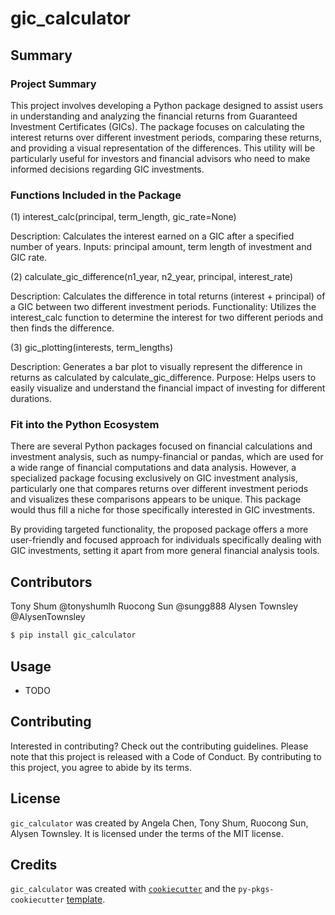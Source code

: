# gic_calculator

## Summary

### Project Summary
This project involves developing a Python package designed to assist users in understanding and analyzing the financial returns from Guaranteed Investment Certificates (GICs). The package focuses on calculating the interest returns over different investment periods, comparing these returns, and providing a visual representation of the differences. This utility will be particularly useful for investors and financial advisors who need to make informed decisions regarding GIC investments.

### Functions Included in the Package
(1) interest_calc(principal, term_length, gic_rate=None)

Description: Calculates the interest earned on a GIC after a specified number of years.
Inputs: principal amount, term length of investment and GIC rate.

(2) calculate_gic_difference(n1_year, n2_year, principal, interest_rate)

Description: Calculates the difference in total returns (interest + principal) of a GIC between two different investment periods.
Functionality: Utilizes the interest_calc function to determine the interest for two different periods and then finds the difference.

(3) gic_plotting(interests, term_lengths)

Description: Generates a bar plot to visually represent the difference in returns as calculated by calculate_gic_difference.
Purpose: Helps users to easily visualize and understand the financial impact of investing for different durations.


### Fit into the Python Ecosystem

There are several Python packages focused on financial calculations and investment analysis, such as numpy-financial or pandas, which are used for a wide range of financial computations and data analysis. However, a specialized package focusing exclusively on GIC investment analysis, particularly one that compares returns over different investment periods and visualizes these comparisons appears to be unique. This package would thus fill a niche for those specifically interested in GIC investments.

By providing targeted functionality, the proposed package offers a more user-friendly and focused approach for individuals specifically dealing with GIC investments, setting it apart from more general financial analysis tools.

## Contributors

Tony Shum @tonyshumlh 
Ruocong Sun @sungg888 
Alysen Townsley @AlysenTownsley 


```bash
$ pip install gic_calculator
```

## Usage

- TODO

## Contributing

Interested in contributing? Check out the contributing guidelines. Please note that this project is released with a Code of Conduct. By contributing to this project, you agree to abide by its terms.

## License

`gic_calculator` was created by Angela Chen, Tony Shum, Ruocong Sun, Alysen Townsley. It is licensed under the terms of the MIT license.

## Credits

`gic_calculator` was created with [`cookiecutter`](https://cookiecutter.readthedocs.io/en/latest/) and the `py-pkgs-cookiecutter` [template](https://github.com/py-pkgs/py-pkgs-cookiecutter).
